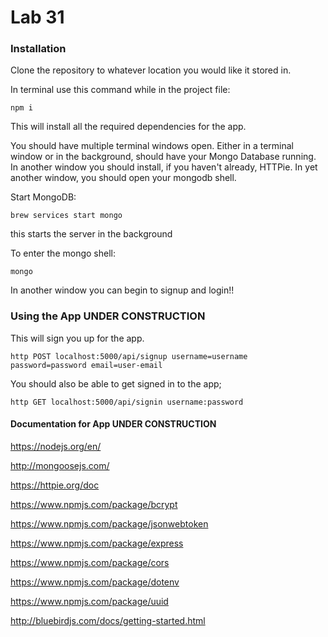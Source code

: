 # Lab 31




### Installation
Clone the repository to whatever location you would like it stored in.

In terminal use this command while in the project file:

 `npm i`

This will install all the required dependencies for the app.

You should have multiple terminal windows open. Either in a terminal window or in the background, should have your Mongo Database running. In another window you should install, if you haven't already, HTTPie. In yet another window, you should open your mongodb shell.

Start MongoDB:

`brew services start mongo`

this starts the server in the background

To enter the mongo shell:

`mongo`

In another window you can begin to signup and login!!

### Using the App UNDER CONSTRUCTION
This will sign you up for the app.

 `http POST localhost:5000/api/signup username=username password=password email=user-email`

 You should also be able to get signed in to the app;

 `http GET localhost:5000/api/signin username:password`


#### Documentation for App UNDER CONSTRUCTION
https://nodejs.org/en/

http://mongoosejs.com/

https://httpie.org/doc

https://www.npmjs.com/package/bcrypt

https://www.npmjs.com/package/jsonwebtoken

https://www.npmjs.com/package/express

https://www.npmjs.com/package/cors

https://www.npmjs.com/package/dotenv

https://www.npmjs.com/package/uuid

http://bluebirdjs.com/docs/getting-started.html

